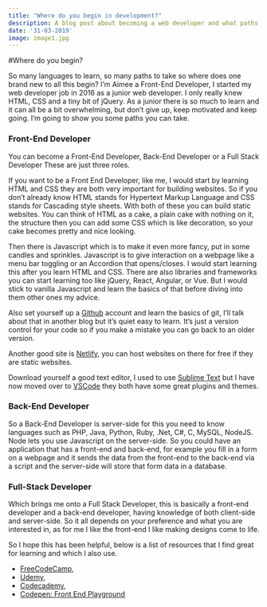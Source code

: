```yaml
---
title: "Where do you begin in development?"
description: A blog post about becoming a web developer and what paths you can take.
date: '31-03-2019'
image: image1.jpg
---
```


#Where do you begin?

So many languages to learn, so many paths to take so where does one brand new to all this begin? I’m Aimee a Front-End Developer, I started my web developer job in 2016 as a junior web developer. I only really knew HTML, CSS and a tiny bit of jQuery. As a junior there is so much to learn and it can all be a bit overwhelming, but don’t give up, keep motivated and keep going. I’m going to show you some paths you can take.

###  Front-End Developer
You can become a Front-End Developer, Back-End Developer or a Full Stack Developer These are just three roles.

If you want to be a Front End Developer, like me, I would start by learning HTML and CSS they are both very important for building websites. So if you don’t already know HTML stands for Hypertext Markup Language and CSS stands for Cascading style sheets. With both of these you can build static websites. You can think of HTML as a cake, a plain cake with nothing on it, the structure then you can add some CSS which is like decoration, so your cake becomes pretty and nice looking.

Then there is Javascript which is to make it even more fancy, put in some candles and sprinkles. Javascript is to give interaction on a webpage like a menu bar toggling or an Accordion that opens/closes. I would start learning this after you learn HTML and CSS. There are also libraries and frameworks you can start learning too like jQuery, React, Angular, or Vue. But I would stick to vanilla Javascript and learn the basics of that before diving into them other ones my advice.

Also set yourself up a [Github](https://www.github.com) account and learn the basics of git, I’ll talk about that in another blog but it’s quiet easy to learn. It’s just a version control for your code so if you make a mistake you can go back to an older version.

Another good site is [Netlify](https://www.netlify.com), you can host websites on there for free if they are static websites.

Download yourself a good text editor, I used to use [Sublime Text](https://www.sublimetext.com/) but I have now moved over to [VSCode](https://code.visualstudio.com/) they both have some great plugins and themes.

###  Back-End Developer
So a Back-End Developer is server-side for this you need to know languages such as PHP, Java, Python, Ruby, .Net, C#, C, MySQL, NodeJS. Node lets you use Javascript on the server-side. So you could have an application that has a front-end and back-end, for example you fill in a form on a webpage and it sends the data from the front-end to the back-end via a script and the server-side will store that form data in a database.

###  Full-Stack Developer
Which brings me onto a Full Stack Developer, this is basically a front-end developer and a back-end developer, having knowledge of both client-side and server-side. So it all depends on your preference and what you are interested in, as for me I like the front-end I like making designs come to life. 

So I hope this has been helpful, below is a list of resources that I find great for learning and which I also use.

* [FreeCodeCamp](https://www.freecodecamp.com),
* [Udemy](https://www.udemy.com),
* [Codecademy](https://www.codecademy.com/),
* [Codepen: Front End Playground](https://codepen.io/)


